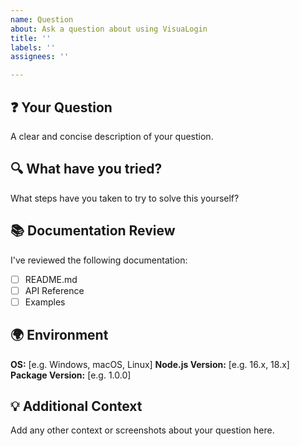 ```yaml
---
name: Question
about: Ask a question about using VisuaLogin
title: ''
labels: ''
assignees: ''

---
```


## ❓ Your Question
A clear and concise description of your question.

## 🔍 What have you tried?
What steps have you taken to try to solve this yourself?

## 📚 Documentation Review
I've reviewed the following documentation:
- [ ] README.md
- [ ] API Reference
- [ ] Examples

## 🌍 Environment
**OS:** [e.g. Windows, macOS, Linux]
**Node.js Version:** [e.g. 16.x, 18.x]
**Package Version:** [e.g. 1.0.0]

## 💡 Additional Context
Add any other context or screenshots about your question here.
